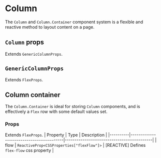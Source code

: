 # Column
The `Column` and `Column.Container` component system is a flexible and reactive method to layout content on a page.

## `Column` props
Extends `GenericColumnProps`.

## `GenericColumnProps`
Extends `FlexProps`.

## Column container
The `Column.Container` is ideal for storing `Column` components, and is effectively a `Flex` row with some default values set.

### Props
Extends `FlexProps`.
| Property | Type                                      | Description                                 |
|----------|-------------------------------------------|---------------------------------------------|
| flow     | `ReactiveProp<CSSProperties["flexFlow"]>` | [REACTIVE] Defines `flex-flow` css property |